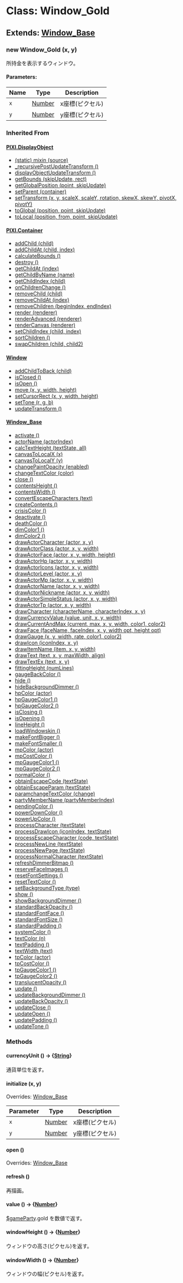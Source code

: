 # Class: Window_Gold

## Extends: [Window_Base](Window_Base.md)

### new Window_Gold (x, y)
所持金を表示するウィンドウ。

#### Parameters:

| Name | Type | Description |
| --- | --- | --- |
| `x` | [Number](Number.md) | x座標(ピクセル) |
| `y` | [Number](Number.md) | y座標(ピクセル) |


### Inherited From

#### [PIXI.DisplayObject](PIXI.DisplayObject.md)

* [(static) mixin (source)](PIXI.DisplayObject.md#static-mixin-source)
* [\_recursivePostUpdateTransform ()](PIXI.DisplayObject.md#_recursivepostupdatetransform-)
* [displayObjectUpdateTransform ()](PIXI.DisplayObject.md#displayobjectupdatetransform-)
* [getBounds (skipUpdate, rect)](PIXI.DisplayObject.md#getbounds-skipupdate-rect--pixirectangle)
* [getGlobalPosition (point, skipUpdate)](PIXI.DisplayObject.md#getglobalposition-point-skipupdate--pixipoint)
* [setParent (container)](PIXI.DisplayObject.md#setparent-container--pixicontainer)
* [setTransform (x, y, scaleX, scaleY, rotation, skewX, skewY, pivotX, pivotY)](PIXI.DisplayObject.md#settransform-x-y-scalex-scaley-rotation-skewx-skewy-pivotx-pivoty--pixidisplayobject)
* [toGlobal (position, point, skipUpdate)](PIXI.DisplayObject.md#toglobal-position-point-skipupdate--pixipoint)
* [toLocal (position, from, point, skipUpdate)](PIXI.DisplayObject.md#tolocal-position-from-point-skipupdate--pixipoint)


#### [PIXI.Container](PIXI.Container.md)

* [addChild (child) ](PIXI.Container.md#addchild-child--pixidisplayobject)
* [addChildAt (child, index)](PIXI.Container.md#addchildat-child-index--pixidisplayobject)
* [calculateBounds ()](PIXI.Container.md#calculatebounds-)
* [destroy ()](PIXI.Container.md#destroy-)
* [getChildAt (index)](PIXI.Container.md#getchildat-index--pixidisplayobject)
* [getChildByName (name)](PIXI.Container.md#getchildbyname-name--pixidisplayobject)
* [getChildIndex (child)](PIXI.Container.md#getchildindex-child--pixidisplayobject)
* [onChildrenChange ()](PIXI.Container.md#onchildrenchange-)
* [removeChild (child)](PIXI.Container.md#removechild-child--pixidisplayobject)
* [removeChildAt (index)](PIXI.Container.md#removechildat-index--pixidisplayobject)
* [removeChildren (beginIndex, endIndex)](PIXI.Container.md#removechildren-beginindex-endindex--arraypixidisplayobject)
* [render (renderer)](PIXI.Container.md#render-renderer)
* [renderAdvanced (renderer)](PIXI.Container.md#renderadvanced-renderer)
* [renderCanvas (renderer)](PIXI.Container.md#rendercanvas-renderer)
* [setChildIndex (child, index)](PIXI.Container.md#setchildindex-child-index)
* [sortChildren ()](PIXI.Container.md#sortchildren-)
* [swapChildren (child, child2)](PIXI.Container.md#swapchildren-child-child2)

#### [Window](Window.md)

* [addChildToBack (child)](Window.md#addchildtoback-child--object)
* [isClosed ()](Window.md#isclosed---boolean)
* [isOpen ()](Window.md#isopen---boolean)
* [move (x, y, width, height)](Window.md#move-x-y-width-height)
* [setCursorRect (x, y, width, height)](Window.md#setcursorrect-x-y-width-height)
* [setTone (r, g, b)](Window.md#settone-r-g-b)
* [updateTransform ()](Window.md#updatetransform-)

#### [Window_Base](Window_Base.md)
* [activate ()](Window_Base.md#activate-)* [actorName (actorIndex)](Window_Base.md#actorname-actorindex--string)* [calcTextHeight (textState, all)](Window_Base.md#calctextheight-textstate-all--number)* [canvasToLocalX (x)](Window_Base.md#canvastolocalx-x--number)* [canvasToLocalY (y)](Window_Base.md#canvastolocaly-y--number)* [changePaintOpacity (enabled)](Window_Base.md#changepaintopacity-enabled)* [changeTextColor (color)](Window_Base.md#changetextcolor-color)* [close ()](Window_Base.md#close-)* [contentsHeight ()](Window_Base.md#contentsheight---number)* [contentsWidth ()](Window_Base.md#contentswidth---number)* [convertEscapeCharacters (text)](Window_Base.md#convertescapecharacters-text--string)* [createContents ()](Window_Base.md#createcontents-)* [crisisColor ()](Window_Base.md#crisiscolor---string)* [deactivate ()](Window_Base.md#deactivate-)* [deathColor ()](Window_Base.md#deathcolor---string)* [dimColor1 ()](Window_Base.md#dimcolor1---string)* [dimColor2 ()](Window_Base.md#dimcolor2---string)* [drawActorCharacter (actor, x, y)](Window_Base.md#drawactorcharacter-actor-x-y)* [drawActorClass (actor, x, y, width)](Window_Base.md#drawactorclass-actor-x-y-width)* [drawActorFace (actor, x, y, width, height)](Window_Base.md#drawactorface-actor-x-y-width-height)* [drawActorHp (actor, x, y, width)](Window_Base.md#drawactorhp-actor-x-y-width)* [drawActorIcons (actor, x, y, width)](Window_Base.md#drawactoricons-actor-x-y-width)* [drawActorLevel (actor, x, y)](Window_Base.md#drawactorlevel-actor-x-y)* [drawActorMp (actor, x, y, width)](Window_Base.md#drawactormp-actor-x-y-width)* [drawActorName (actor, x, y, width)](Window_Base.md#drawactorname-actor-x-y-width)* [drawActorNickname (actor, x, y, width)](Window_Base.md#drawactornickname-actor-x-y-width)* [drawActorSimpleStatus (actor, x, y, width)](Window_Base.md#drawactorsimplestatus-actor-x-y-width)* [drawActorTp (actor, x, y, width)](Window_Base.md#drawactortp-actor-x-y-width)* [drawCharacter (characterName, characterIndex, x, y)](Window_Base.md#drawcharacter-charactername-characterindex-x-y)* [drawCurrencyValue (value, unit, x, y, width)](Window_Base.md#drawcurrencyvalue-value-unit-x-y-width)* [drawCurrentAndMax (current, max, x, y, width, color1, color2)](Window_Base.md#md#drawcurrentandmax-current-max-x-y-width-color1-color2)* [drawFace (faceName, faceIndex, x, y, width opt, height opt)](Window_Base.md#drawface-facename-faceindex-x-y-width-opt-height-opt)* [drawGauge (x, y, width, rate, color1, color2)](Window_Base.md#drawgauge-x-y-width-rate-color1-color2)* [drawIcon (iconIndex, x, y)](Window_Base.md#drawicon-iconindex-x-y)* [drawItemName (item, x, y, width)](Window_Base.md#drawitemname-item-x-y-width)* [drawText (text, x, y, maxWidth, align)](Window_Base.md#drawtext-text-x-y-maxwidth-align)* [drawTextEx (text, x, y)](Window_Base.md#drawtextex-text-x-y--number)* [fittingHeight (numLines)](Window_Base.md#fittingheight-numlines--number)* [gaugeBackColor ()](Window_Base.md#gaugebackcolor---string)* [hide ()](Window_Base.md#hide-)* [hideBackgroundDimmer ()](Window_Base.md#hidebackgrounddimmer-)* [hpColor (actor)](Window_Base.md#hpcolor-actor--string)* [hpGaugeColor1 ()](Window_Base.md#hpgaugecolor1---string)* [hpGaugeColor2 ()](Window_Base.md#hpgaugecolor2---string)* [isClosing ()](Window_Base.md#isclosing---boolean)* [isOpening ()](Window_Base.md#isopening---boolean)* [lineHeight ()](Window_Base.md#lineheight---number)* [loadWindowskin ()](Window_Base.md#loadwindowskin-)* [makeFontBigger ()](Window_Base.md#makefontbigger-)* [makeFontSmaller ()](Window_Base.md#makefontsmaller-)* [mpColor (actor)](Window_Base.md#mpcolor-actor--string)* [mpCostColor ()](Window_Base.md#mpcostcolor---string)* [mpGaugeColor1 ()](Window_Base.md#mpgaugecolor1---string)* [mpGaugeColor2 ()](Window_Base.md#mpgaugecolor2---string)* [normalColor ()](Window_Base.md#normalcolor---string)* [obtainEscapeCode (textState)](Window_Base.md#obtainescapecode-textstate)* [obtainEscapeParam (textState)](Window_Base.md#obtainescapeparam-textstate--numberstring)
* [paramchangeTextColor (change)](Window_Base.md#paramchangetextcolor-change--string)* [partyMemberName (partyMemberIndex)](Window_Base.md#partymembername-partymemberindex--string)* [pendingColor ()](Window_Base.md#pendingcolor---string)* [powerDownColor ()](Window_Base.md#powerdowncolor---string)* [powerUpColor ()](Window_Base.md#powerupcolor---string)* [processCharacter (textState)](Window_Base.md#processcharacter-textstate)* [processDrawIcon (iconIndex, textState)](Window_Base.md#processdrawicon-iconindex-textstate)* [processEscapeCharacter (code, textState)](Window_Base.md#processescapecharacter-code-textstate)* [processNewLine (textState)](Window_Base.md#processnewline-textstate)* [processNewPage (textState)](Window_Base.md#processnewpage-textstate)* [processNormalCharacter (textState)](Window_Base.md#processnormalcharacter-textstate)* [refreshDimmerBitmap ()](Window_Base.md#refreshdimmerbitmap-)* [reserveFaceImages ()](Window_Base.md#reservefaceimages-)* [resetFontSettings ()](Window_Base.md#resetfontsettings-)* [resetTextColor ()](Window_Base.md#resettextcolor-)* [setBackgroundType (type)](Window_Base.md#setbackgroundtype-type)* [show ()](Window_Base.md#show-)* [showBackgroundDimmer ()](Window_Base.md#showbackgrounddimmer-)* [standardBackOpacity ()](Window_Base.md#standardbackopacity---number)* [standardFontFace ()](Window_Base.md#standardfontface---string)* [standardFontSize ()](Window_Base.md#standardfontsize---number)* [standardPadding ()](Window_Base.md#standardpadding---number)* [systemColor ()](Window_Base.md#systemcolor---string)* [textColor (n)](Window_Base.md#textcolor-n--string)* [textPadding ()](Window_Base.md#textpadding---number)* [textWidth (text)](Window_Base.md#textwidth-text--number)* [tpColor (actor)](Window_Base.md#tpcolor-actor--string)* [tpCostColor ()](Window_Base.md#tpcostcolor---string)* [tpGaugeColor1 ()](Window_Base.md#tpgaugecolor1---string)* [tpGaugeColor2 ()](Window_Base.md#tpgaugecolor2---string)* [translucentOpacity ()](Window_Base.md#translucentopacity---number)* [update ()](Window_Base.md#update-)* [updateBackgroundDimmer ()](Window_Base.md#updatebackgrounddimmer-)* [updateBackOpacity ()](Window_Base.md#updatebackopacity-)* [updateClose ()](Window_Base.md#updateclose-)* [updateOpen ()](Window_Base.md#updateopen-)* [updatePadding ()](Window_Base.md#updatepadding-)* [updateTone ()](Window_Base.md#updatetone-)


### Methods

#### currencyUnit () → {[String](String.md)}
通貨単位を返す。


#### initialize (x, y)
Overrides: [Window_Base](Window_Base.md#initialize-x-y-width-height)

| Parameter | Type | Description |
| --- | --- | --- |
| `x` | [Number](Number.md) | x座標(ピクセル) |
| `y` | [Number](Number.md) | y座標(ピクセル) |


#### open ()
Overrides: [Window_Base](Window_Base.md#open-)


#### refresh ()
再描画。


#### value () → {[Number](Number.md)}
[$gameParty](global.md#gameparty-game_party).gold を数値で返す。


#### windowHeight () → {[Number](Number.md)}
ウィンドウの高さ(ピクセル)を返す。


#### windowWidth () → {[Number](Number.md)}
ウィンドウの幅(ピクセル)を返す。